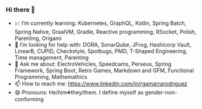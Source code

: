 ### Hi there 💟

+ 📈 I’m currently learning: Kubernetes, GraphQL, Kotlin, Spring Batch, 
Spring Native, GraalVM, Gradle, Reactive programming, RSocket, 
Polish, Parenting, Origami
+ 🤔 I’m looking for help with: DORA, SonarQube, JFrog, Hashicorp Vault, 
LinearB, CUPID, Checkstyle, Spotbugs, PMD, T-Shaped Engineering, 
Time management, Parenting
+ 💬 Ask me about: ElectroVehicles, Speedcams, Perseus, Spring Framework, 
Spring Boot, Retro Games, Markdown and GFM, Functional Programming, Mathemathics
+ 📫 How to reach me: https://www.linkedin.com/in/rgamarrarodriguez
+ 😄 Pronouns: He/him➕they/them. I define myself as gender-non-conforming

<!--
**RUBenGAMArrarodRiguEZ-ToMtOm/RUBenGAMArrarodRiguEZ-ToMtOm** is a ✨ _special_ ✨ repository because its `README.md` (this file) appears on your GitHub profile.

Here are some ideas to get you started:

- 🔭 I’m currently working on ...
- 🌱 I’m currently learning ...
- 👯 I’m looking to collaborate on ...
- 🤔 I’m looking for help with ...
- 💬 Ask me about ...
- 📫 How to reach me: ...
- 😄 Pronouns: ...
- ⚡ Fun fact: ...
-->
